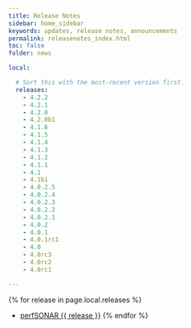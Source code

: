 ```yaml
---
title: Release Notes
sidebar: home_sidebar
keywords: updates, release notes, announcements
permalink: releasenotes_index.html
toc: false
folder: news

local:

  # Sort this with the most-recent version first.
  releases:
    - 4.2.2
    - 4.2.1
    - 4.2.0
    - 4.2.0b1
    - 4.1.6
    - 4.1.5
    - 4.1.4
    - 4.1.3
    - 4.1.2
    - 4.1.1
    - 4.1
    - 4.1b1
    - 4.0.2.5
    - 4.0.2.4
    - 4.0.2.3
    - 4.0.2.2
    - 4.0.2.1
    - 4.0.2
    - 4.0.1
    - 4.0.1rc1
    - 4.0
    - 4.0rc3
    - 4.0rc2
    - 4.0rc1

---
```


{% for release in page.local.releases %}
 * [perfSONAR {{ release }}](releasenotes_{{release}}.html)
{% endfor %}


